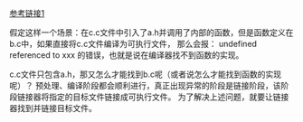 [参考链接1](https://blog.csdn.net/lazy_tiger/article/details/1808068)

假定这样一个场景：在c.c文件中引入了a.h并调用了内部的函数，但是函数定义在b.c中，如果直接将c.c文件编译为可执行文件，
那么会报： undefined referenced to xxx 的错误，也就是说在编译器找不到函数的实现。

c.c文件只包含a.h，那又怎么才能找到b.c呢（或者说怎么才能找到函数的实现呢）？
预处理、编译阶段都会顺利进行，真正出现异常的阶段是链接阶段，该阶段链接器将指定的目标文件链接成可执行文件。
为了解决上述问题，就要让链接器找到并链接目标文件。

